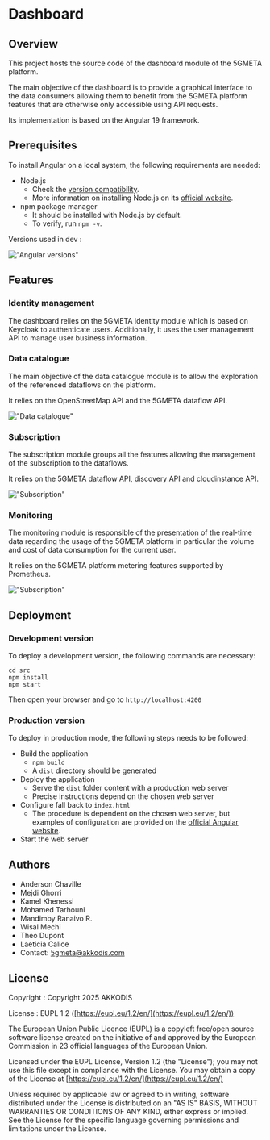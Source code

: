 # Dashboard

## Overview

This project hosts the source code of the dashboard module of the 5GMETA platform.

The main objective of the dashboard is to provide a graphical interface to the data consumers allowing them to benefit from the 5GMETA platform features that are otherwise only accessible using API requests.

Its implementation is based on the Angular 19 framework.

## Prerequisites

To install Angular on a local system, the following requirements are needed:
- Node.js
    - Check the [version compatibility](https://angular.io/guide/versions).
    - More information on installing Node.js on its [official website](https://nodejs.org/).
- npm package manager
    - It should be installed with Node.js by default.
    - To verify, run `npm -v`.

Versions used in dev :

!["Angular versions"](miscelania/ng_versions.png)

## Features

### Identity management

The dashboard relies on the 5GMETA identity module which is based on Keycloak to authenticate users. Additionally, it uses the user management API to manage user business information.

### Data catalogue

The main objective of the data catalogue module is to allow the exploration of the referenced dataflows on the platform.

It relies on the OpenStreetMap API and the 5GMETA dataflow API.

!["Data catalogue"](miscelania/data-catalogue.svg)

### Subscription

The subscription module groups all the features allowing the management of the subscription to the dataflows.

It relies on the 5GMETA dataflow API, discovery API and cloudinstance API.

!["Subscription"](miscelania/subscription.svg)

### Monitoring

The monitoring module is responsible of the presentation of the real-time data regarding the usage of the 5GMETA platform in particular the volume and cost of data consumption for the current user.

It relies on the 5GMETA platform metering features supported by Prometheus.

!["Subscription"](miscelania/monitoring.svg)

## Deployment

### Development version

To deploy a development version, the following commands are necessary:

```
cd src
npm install
npm start
```

Then open your browser and go to `http://localhost:4200`

### Production version

To deploy in production mode, the following steps needs to be followed:
- Build the application
    - `npm build`
    - A `dist` directory should be generated
- Deploy the application
    - Serve the `dist` folder content with a production web server
    - Precise instructions depend on the chosen web server
- Configure fall back to `index.html`
    - The procedure is dependent on the chosen web server, but examples of configuration are provided on the [official Angular website](https://angular.io/guide/deployment).
- Start the web server

## Authors

- Anderson Chaville
- Mejdi Ghorri
- Kamel Khenessi
- Mohamed Tarhouni
- Mandimby Ranaivo R.
- Wisal Mechi
- Theo Dupont
- Laeticia Calice
- Contact: 5gmeta@akkodis.com

## License

Copyright : Copyright 2025 AKKODIS

License : EUPL 1.2 ([https://eupl.eu/1.2/en/](https://eupl.eu/1.2/en/))

The European Union Public Licence (EUPL) is a copyleft free/open source software license created on the initiative of and approved by the European Commission in 23 official languages of the European Union.

Licensed under the EUPL License, Version 1.2 (the "License"); you may not use this file except in compliance with the License. You may obtain a copy of the License at [https://eupl.eu/1.2/en/](https://eupl.eu/1.2/en/)

Unless required by applicable law or agreed to in writing, software distributed under the License is distributed on an "AS IS" BASIS, WITHOUT WARRANTIES OR CONDITIONS OF ANY KIND, either express or implied. See the License for the specific language governing permissions and limitations under the License.
